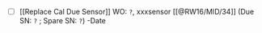 - [ ] [[Replace Cal Due Sensor]] WO: `?`, xxxsensor [[@RW16/MID/34]] (Due SN: `?` ; Spare SN: `?`) -Date